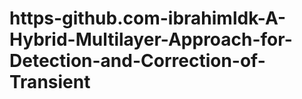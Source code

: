 # https-github.com-ibrahimldk-A-Hybrid-Multilayer-Approach-for-Detection-and-Correction-of-Transient